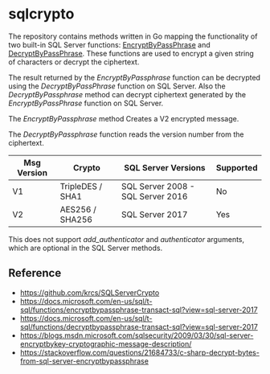# sqlcrypto

The repository contains methods written in Go mapping the functionality of two
built-in SQL Server functions:
[EncryptByPassPhrase](https://docs.microsoft.com/en-us/sql/t-sql/functions/encryptbypassphrase-transact-sql?view=sql-server-2017)
and
[DecryptByPassPhrase](https://docs.microsoft.com/en-us/sql/t-sql/functions/decryptbypassphrase-transact-sql?view=sql-server-2017).
These functions are used to encrypt a given string of characters or decrypt the
ciphertext.

The result returned by the *EncryptByPassphrase* function
can be decrypted using the *DecryptByPassPhrase* function on SQL Server. Also the
*DecryptByPassphrase* method can decrypt
ciphertext generated by the *EncryptByPassPhrase* function on SQL Server. 

The *EncryptByPassphrase* method Creates a V2 encrypted message.

The *DecryptByPassphrase* function reads the version number from the ciphertext.

| Msg Version   | Crypto           | SQL Server Versions               | Supported |
| ------------- | ---------------- | --------------------------------- | --------- |
| V1            | TripleDES / SHA1 | SQL Server 2008 - SQL Server 2016 |        No |
| V2            | AES256 / SHA256  | SQL Server 2017                   |       Yes |

This does not support *add_authenticator* and *authenticator* arguments, which are
optional in the SQL Server methods. 

## Reference
- https://github.com/krcs/SQLServerCrypto
- https://docs.microsoft.com/en-us/sql/t-sql/functions/encryptbypassphrase-transact-sql?view=sql-server-2017
- https://docs.microsoft.com/en-us/sql/t-sql/functions/decryptbypassphrase-transact-sql?view=sql-server-2017
- https://blogs.msdn.microsoft.com/sqlsecurity/2009/03/30/sql-server-encryptbykey-cryptographic-message-description/
- https://stackoverflow.com/questions/21684733/c-sharp-decrypt-bytes-from-sql-server-encryptbypassphrase
